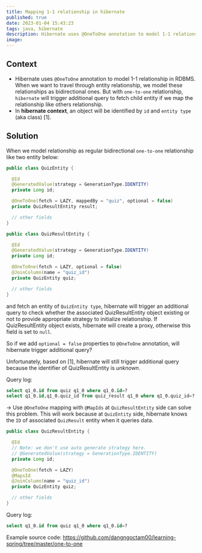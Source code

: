 ```yaml
---
title: Mapping 1-1 relationship in hibernate
published: true
date: 2023-01-04 15:43:23
tags: java, hibernate
description: Hibernate uses @OneToOne annotation to model 1-1 relationship in RDBMS
image: 
---
```

## Context

<ul>
<li>Hibernate uses <code>@OneToOne</code> annotation to model 1-1 relationship in RDBMS. When we want to travel through entity
relationship, we model these relationships as bidirectional ones. But with <code>one-to-one</code> relationship, <code>hibernate</code> will
trigger additional query to fetch child entity if we map the relationship like others relationship.</li>
<li>In <strong>hibernate context</strong>, an object will be identified by <code>id</code> and <code>entity type</code> (aka class) [1].</li>
</ul>

## Solution

When we model relationship as regular bidirectional `one-to-one` relationship like two entity below:

```java
public class QuizEntity {

  @Id
  @GeneratedValue(strategy = GenerationType.IDENTITY)
  private Long id;

  @OneToOne(fetch = LAZY, mappedBy = "quiz", optional = false)
  private QuizResultEntity result;

  // other fields
}

public class QuizResultEntity {

  @Id
  @GeneratedValue(strategy = GenerationType.IDENTITY)
  private Long id;

  @OneToOne(fetch = LAZY, optional = false)
  @JoinColumn(name = "quiz_id")
  private QuizEntity quiz;

  // other fields
}
```

and fetch an entity of `QuizEntity type`, hibernate will trigger an additional query to check whether the associated QuizResultEntity object
existing or not to provide appropriate strategy to initialize relationship. If QuizResultEntity object exists, hibernate will create
a proxy, otherwise this field is set to `null`.

So if we add `optional = false` properties to `@OneToOne` annotation, will hibernate trigger additional query?

Unfortunately, based on [1], hibernate will still trigger additional query because the identifier of QuizResultEntity is _unknown_.

Query log:
```sql
select q1_0.id from quiz q1_0 where q1_0.id=?
select q1_0.id,q1_0.quiz_id from quiz_result q1_0 where q1_0.quiz_id=?
```

-> Use `@OneToOne` mapping with `@MapIds` at `QuizResultEntity` side can solve this problem. This will work because at `QuizEntity` side, hibernate knows the `ID` of associated `QuizResult` entity when it queries data.

```java
public class QuizResultEntity {

  @Id
  // Note: we don't use auto generate strategy here.
  // @GeneratedValue(strategy = GenerationType.IDENTITY)
  private Long id;

  @OneToOne(fetch = LAZY)
  @MapsId
  @JoinColumn(name = "quiz_id")
  private QuizEntity quiz;

  // other fields
}
```

Query log:
```sql
select q1_0.id from quiz q1_0 where q1_0.id=?
```

Example source code: https://github.com/dangngoctam00/learning-spring/tree/master/one-to-one